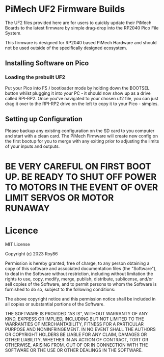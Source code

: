 # PiMech UF2 Firmware Builds

The UF2 files provided here are for users to quickly update their PiMech Boards to the latest firmware by simple drag-drop into the RP2040 Pico File System.

This firmware is designed for RP2040 based PiMech Hardware and should not be used outside of the specifically designed ecosystem.

## Installing Software on Pico

### Loading the prebuilt UF2
Put your Pico into FS / bootloader mode by holding down the BOOTSEL button whilst plugging it into your PC - it should now show up as a drive called RPI-RP2. Once you've navigated to your chosen uf2 file, you can just drag it over to the RPI-RP2 drive on the left to copy it to your Pico - simples.

## Setting up Configuration
Please backup any existing configuration on the SD card to you computer and start with a clean card. The PiMech Firmware will create new config on the first bootup for you to merge with any exiting prior to adjusting the limits of your inputs and outputs.

# BE VERY CAREFUL ON FIRST BOOT UP. BE READY TO SHUT OFF POWER TO MOTORS IN THE EVENT OF OVER LIMIT SERVOS OR MOTOR RUNAWAY

# Licence

MIT License

Copyright (c) 2023 Roy86

Permission is hereby granted, free of charge, to any person obtaining a copy
of this software and associated documentation files (the "Software"), to deal
in the Software without restriction, including without limitation the rights
to use, copy, modify, merge, publish, distribute, sublicense, and/or sell
copies of the Software, and to permit persons to whom the Software is
furnished to do so, subject to the following conditions:

The above copyright notice and this permission notice shall be included in all
copies or substantial portions of the Software.

THE SOFTWARE IS PROVIDED "AS IS", WITHOUT WARRANTY OF ANY KIND, EXPRESS OR
IMPLIED, INCLUDING BUT NOT LIMITED TO THE WARRANTIES OF MERCHANTABILITY,
FITNESS FOR A PARTICULAR PURPOSE AND NONINFRINGEMENT. IN NO EVENT SHALL THE
AUTHORS OR COPYRIGHT HOLDERS BE LIABLE FOR ANY CLAIM, DAMAGES OR OTHER
LIABILITY, WHETHER IN AN ACTION OF CONTRACT, TORT OR OTHERWISE, ARISING FROM,
OUT OF OR IN CONNECTION WITH THE SOFTWARE OR THE USE OR OTHER DEALINGS IN THE
SOFTWARE.
